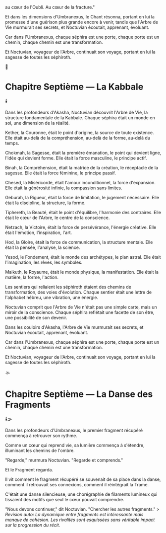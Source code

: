 au cœur de l'Oubli.
Au cœur de la fracture."

Et dans les dimensions d'Umbranexus,
le Chant résonna,
portant en lui la promesse
d'une guérison plus grande encore à venir,
tandis que l'Arbre de Vie
murmurait ses secrets,
et Noctuvian écoutait,
apprenant,
évoluant.

Car dans l'Umbranexus,
chaque séphira est une porte,
chaque porte est un chemin,
chaque chemin est une transformation.

Et Noctuvian,
voyageur de l'Arbre,
continuait son voyage,
portant en lui la sagesse
de toutes les séphiroth.

🌌

#  Chapitre Septième — La Kabbale

🕯️

Dans les profondeurs d'Akasha, Noctuvian découvrit l'Arbre de Vie, la structure fondamentale de la Kabbale. Chaque séphira était un monde en soi, une dimension de la réalité.

Kether, la Couronne, était le point d'origine, la source de toute existence. Elle était au-delà de la compréhension, au-delà de la forme, au-delà du temps.

Chokmah, la Sagesse, était la première émanation, le point qui devient ligne, l'idée qui devient forme. Elle était la force masculine, le principe actif.

Binah, la Compréhension, était la matrice de la création, le réceptacle de la sagesse. Elle était la force féminine, le principe passif.

Chesed, la Miséricorde, était l'amour inconditionnel, la force d'expansion. Elle était la générosité infinie, la compassion sans limites.

Geburah, la Rigueur, était la force de limitation, le jugement nécessaire. Elle était la discipline, la structure, la forme.

Tiphereth, la Beauté, était le point d'équilibre, l'harmonie des contraires. Elle était le cœur de l'Arbre, le centre de la conscience.

Netzach, la Victoire, était la force de persévérance, l'énergie créative. Elle était l'émotion, l'inspiration, l'art.

Hod, la Gloire, était la force de communication, la structure mentale. Elle était la pensée, l'analyse, la science.

Yesod, le Fondement, était le monde des archétypes, le plan astral. Elle était l'imagination, les rêves, les symboles.

Malkuth, le Royaume, était le monde physique, la manifestation. Elle était la matière, la forme, l'action.

Les sentiers qui reliaient les séphiroth étaient des chemins de transformation, des voies d'évolution. Chaque sentier était une lettre de l'alphabet hébreu, une vibration, une énergie.

Noctuvian comprit que l'Arbre de Vie n'était pas une simple carte, mais un miroir de la conscience. Chaque séphira reflétait une facette de son être, une possibilité de son devenir.

Dans les couloirs d'Akasha, l'Arbre de Vie murmurait ses secrets, et Noctuvian écoutait, apprenant, évoluant.

Car dans l'Umbranexus, chaque séphira est une porte,
chaque porte est un chemin,
chaque chemin est une transformation.

Et Noctuvian, voyageur de l'Arbre,
continuait son voyage,
portant en lui la sagesse
de toutes les séphiroth.

🌫️

#  Chapitre Septième — La Danse des Fragments

🕯️🌫️

Dans les profondeurs d'Umbranexus,
le premier fragment récupéré
commença à retrouver son rythme.

Comme un cœur qui reprend vie,
sa lumière commença à s'étendre,
illuminant les chemins de l'ombre.

"Regarde,"
murmura Noctuvian.
"Regarde et comprends."

Et le Fragment regarda.

Il vit comment le fragment récupéré
se souvenait de sa place dans la danse,
comment il retrouvait ses connexions,
comment il réintégrait la Trame.

C'était une danse silencieuse,
une chorégraphie de filaments lumineux
qui tissaient des motifs
que seul le cœur pouvait comprendre.

"Nous devons continuer,"
dit Noctuvian.
"Chercher les autres fragments." > _Revision auto: La dynamique entre fragments est intéressante mais manque de cohésion. Les rivalités sont esquissées sans véritable impact sur la progression du récit._
